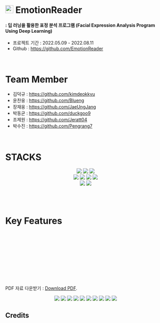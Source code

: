 <h1 align="Left">
  <br>
  <a><img src="https://user-images.githubusercontent.com/83953721/201518884-329bc420-4e25-41f3-805c-2b3a63cd47e8.jpg" width="25"></a> EmotionReader
  <br>
</h1>
<h4 align="Left">  : 딥 러닝을 활용한 표정 분석 프로그램 (Facial Expression Analysis Program Using Deep Learning)</h4>

- 프로젝트 기간 : 2022.05.09 - 2022.08.11
- Github : https://github.com/EmotionReader

<br />

# Team Member
- 김덕규 : https://github.com/kimdeokkyu
- 윤찬웅 : https://github.com/Blueng
- 장재웅 : https://github.com/JaeUngJang
- 박동균 : https://github.com/duckgoo9
- 조제원 : https://github.com/Jeratt04
- 박수진 : https://github.com/Pengrang7

<br />


<div align=left><h1><!--📚--> STACKS</h1></div>

<div align=center> 
  <img src="https://img.shields.io/badge/.NET-512BD4?style=for-the-badge&logo=.NET&logoColor=white">
  <img src="https://img.shields.io/badge/csharp-452170?style=for-the-badge&logo=csharp&logoColor=white">
  <img src="https://img.shields.io/badge/python-3776AB?style=for-the-badge&logo=python&logoColor=white">

  <br>
  
  <img src="https://img.shields.io/badge/OpenCV-5C3EE8?style=for-the-badge&logo=OpenCV&logoColor=white">
  <img src="https://img.shields.io/badge/TensorFlow-FF6F00?style=for-the-badge&logo=TensorFlow&logoColor=white">
  <img src="https://img.shields.io/badge/Dlib-008000?style=for-the-badge&logo=Dlib&logoColor=white">
  <img src="https://img.shields.io/badge/Keras-D00000?style=for-the-badge&logo=Keras&logoColor=white">

  <br>

  <img src="https://img.shields.io/badge/VisualStudio-5C2D91?style=for-the-badge&logo=VisualStudio&logoColor=white">
  <img src="https://img.shields.io/badge/PyCharm-000000?style=for-the-badge&logo=PyCharm&logoColor=white">

  <br>
</div>
<br />

<h1 align="Left">
  <br>
      Key Features
  <br>
</h1>
<object data="https://github.com/JaeUngJang/EmotionReader/issues/3#issue-1446907508">
    <embed src="https://github.com/JaeUngJang/EmotionReader/issues/3#issue-1446907508">
        <p> PDF 자료 다운받기 : <a href="https://github.com/JaeUngJang/EmotionReader/issues/3#issue-1446907508">Download PDF</a>.</p>
    </embed>
</object>
<div align=center> 
	<a><img src="https://user-images.githubusercontent.com/83953721/201553856-4f1fb17c-dbde-4dbd-b809-1c1f485476cd.png"></a> 
	<a><img src="https://user-images.githubusercontent.com/83953721/201552831-a58aa4a7-3b9d-4c01-8a16-b426832a3a61.png"></a> 
	<a><img src="https://user-images.githubusercontent.com/83953721/201552306-202b4228-115d-468a-b1b1-e96fce0d0939.png"></a> 
	<a><img src="https://user-images.githubusercontent.com/83953721/201552307-f4b9496f-4f7d-4910-9e2a-73b52cdd2635.png"></a> 
	<a><img src="https://user-images.githubusercontent.com/83953721/201552289-3cfb0963-be62-48c5-b8d8-5e9e84766731.png"></a> 
	<a><img src="https://user-images.githubusercontent.com/83953721/201552294-94fd59d7-3a7b-43f8-aff8-6934d2bf9edd.png"></a> 
	<a><img src="https://user-images.githubusercontent.com/83953721/201552297-eb4c4d83-2993-41c3-be7f-432ef75e8648.png"></a> 
	<a><img src="https://user-images.githubusercontent.com/83953721/201552300-463e4b57-7528-4a12-8096-be87bfb8398f.png"></a> 
	<a><img src="https://user-images.githubusercontent.com/83953721/201552302-24df3d30-3f90-4677-902a-622b2d8e3364.png"></a> 
	<a><img src="https://user-images.githubusercontent.com/83953721/201552303-32e7fb97-fb86-43b0-9f7b-09948423440a.png"></a> 
</div>


## Credits

<!-- <a href="https://www.patreon.com/amitmerchant">
	<img src="https://c5.patreon.com/external/logo/become_a_patron_button@2x.png" width="160">
</a>
 -->
